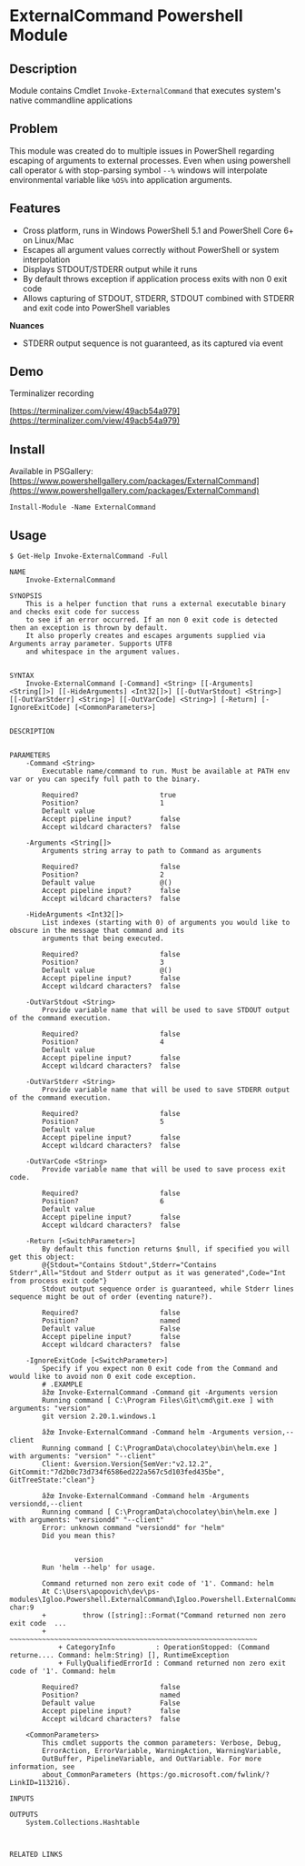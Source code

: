# ExternalCommand Powershell Module

## Description

Module contains Cmdlet `Invoke-ExternalCommand` that executes system's native commandline applications

## Problem 

This module was created do to multiple issues in PowerShell regarding escaping of arguments to external processes. Even when using powershell call operator `&` with stop-parsing symbol `--%`  windows will interpolate environmental variable like `%OS%` into application arguments.

## Features

- Cross platform, runs in Windows PowerShell 5.1 and PowerShell Core 6+ on Linux/Mac
- Escapes all argument values correctly without PowerShell or system interpolation
- Displays STDOUT/STDERR output while it runs
- By default throws exception if application process exits with non 0 exit code
- Allows capturing of STDOUT, STDERR, STDOUT combined with STDERR and exit code into PowerShell variables

**Nuances**

- STDERR output sequence is not guaranteed, as its captured via event

## Demo

Terminalizer recording

[https://terminalizer.com/view/49acb54a979](https://terminalizer.com/view/49acb54a979)

## Install

Available in PSGallery: [https://www.powershellgallery.com/packages/ExternalCommand](https://www.powershellgallery.com/packages/ExternalCommand)

```pwsh
Install-Module -Name ExternalCommand
```

## Usage

```pwsh
$ Get-Help Invoke-ExternalCommand -Full

NAME
    Invoke-ExternalCommand

SYNOPSIS
    This is a helper function that runs a external executable binary and checks exit code for success
    to see if an error occurred. If an non 0 exit code is detected then an exception is thrown by default.
    It also properly creates and escapes arguments supplied via Arguments array parameter. Supports UTF8
    and whitespace in the argument values.


SYNTAX
    Invoke-ExternalCommand [-Command] <String> [[-Arguments] <String[]>] [[-HideArguments] <Int32[]>] [[-OutVarStdout] <String>] [[-OutVarStderr] <String>] [[-OutVarCode] <String>] [-Return] [-IgnoreExitCode] [<CommonParameters>]


DESCRIPTION


PARAMETERS
    -Command <String>
        Executable name/command to run. Must be available at PATH env var or you can specify full path to the binary.

        Required?                    true
        Position?                    1
        Default value
        Accept pipeline input?       false
        Accept wildcard characters?  false

    -Arguments <String[]>
        Arguments string array to path to Command as arguments

        Required?                    false
        Position?                    2
        Default value                @()
        Accept pipeline input?       false
        Accept wildcard characters?  false

    -HideArguments <Int32[]>
        List indexes (starting with 0) of arguments you would like to obscure in the message that command and its
        arguments that being executed.

        Required?                    false
        Position?                    3
        Default value                @()
        Accept pipeline input?       false
        Accept wildcard characters?  false

    -OutVarStdout <String>
        Provide variable name that will be used to save STDOUT output of the command execution.

        Required?                    false
        Position?                    4
        Default value
        Accept pipeline input?       false
        Accept wildcard characters?  false

    -OutVarStderr <String>
        Provide variable name that will be used to save STDERR output of the command execution.

        Required?                    false
        Position?                    5
        Default value
        Accept pipeline input?       false
        Accept wildcard characters?  false

    -OutVarCode <String>
        Provide variable name that will be used to save process exit code.

        Required?                    false
        Position?                    6
        Default value
        Accept pipeline input?       false
        Accept wildcard characters?  false

    -Return [<SwitchParameter>]
        By default this function returns $null, if specified you will get this object:
        @{Stdout="Contains Stdout",Stderr="Contains Stderr",All="Stdout and Stderr output as it was generated",Code="Int from process exit code"}
        Stdout output sequence order is guaranteed, while Stderr lines sequence might be out of order (eventing nature?).

        Required?                    false
        Position?                    named
        Default value                False
        Accept pipeline input?       false
        Accept wildcard characters?  false

    -IgnoreExitCode [<SwitchParameter>]
        Specify if you expect non 0 exit code from the Command and would like to avoid non 0 exit code exception.
        # .EXAMPLE
        âžœ Invoke-ExternalCommand -Command git -Arguments version
        Running command [ C:\Program Files\Git\cmd\git.exe ] with arguments: "version"
        git version 2.20.1.windows.1

        âžœ Invoke-ExternalCommand -Command helm -Arguments version,--client
        Running command [ C:\ProgramData\chocolatey\bin\helm.exe ] with arguments: "version" "--client"
        Client: &version.Version{SemVer:"v2.12.2", GitCommit:"7d2b0c73d734f6586ed222a567c5d103fed435be", GitTreeState:"clean"}

        âžœ Invoke-ExternalCommand -Command helm -Arguments versiondd,--client
        Running command [ C:\ProgramData\chocolatey\bin\helm.exe ] with arguments: "versiondd" "--client"
        Error: unknown command "versiondd" for "helm"
        Did you mean this?


                version
        Run 'helm --help' for usage.

        Command returned non zero exit code of '1'. Command: helm
        At C:\Users\apopovich\dev\ps-modules\Igloo.Powershell.ExternalCommand\Igloo.Powershell.ExternalCommand.psm1:237 char:9
        +         throw ([string]::Format("Command returned non zero exit code  ...
        +         ~~~~~~~~~~~~~~~~~~~~~~~~~~~~~~~~~~~~~~~~~~~~~~~~~~~~~~~~~~~~~
            + CategoryInfo          : OperationStopped: (Command returne.... Command: helm:String) [], RuntimeException
            + FullyQualifiedErrorId : Command returned non zero exit code of '1'. Command: helm

        Required?                    false
        Position?                    named
        Default value                False
        Accept pipeline input?       false
        Accept wildcard characters?  false

    <CommonParameters>
        This cmdlet supports the common parameters: Verbose, Debug,
        ErrorAction, ErrorVariable, WarningAction, WarningVariable,
        OutBuffer, PipelineVariable, and OutVariable. For more information, see
        about_CommonParameters (https:/go.microsoft.com/fwlink/?LinkID=113216).

INPUTS

OUTPUTS
    System.Collections.Hashtable



RELATED LINKS
```